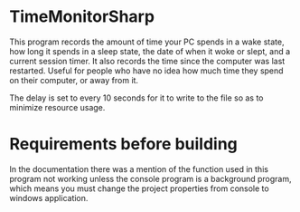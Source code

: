 # TimeMonitorSharp
This program records the amount of time your PC spends in a wake state, how long it spends in a sleep state, the date of when it woke or slept, and a current session timer.
It also records the time since the computer was last restarted.
Useful for people who have no idea how much time they spend on their computer, or away from it.

The delay is set to every 10 seconds for it to write to the file so as to minimize resource usage.

# Requirements before building
In the documentation there was a mention of the function used in this program not working unless the console program is a background program, which means you must change the project properties from console to windows application.
